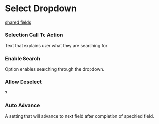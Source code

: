 # Select Dropdown
[shared fields](/shared-inspector-components.md ':include')
### Selection Call To Action
Text that explains user what they are searching for
### Enable Search
Option enables searching through the dropdown.
### Allow Deselect
?
### Auto Advance
A setting that will advance to next field after completion of specified field.
